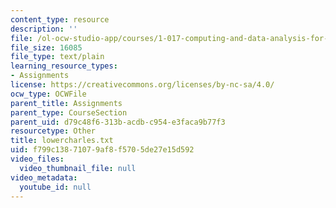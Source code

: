 ```yaml
---
content_type: resource
description: ''
file: /ol-ocw-studio-app/courses/1-017-computing-and-data-analysis-for-environmental-applications-fall-2003/f799c13871079af8f5705de27e15d592_lowercharles.txt
file_size: 16085
file_type: text/plain
learning_resource_types:
- Assignments
license: https://creativecommons.org/licenses/by-nc-sa/4.0/
ocw_type: OCWFile
parent_title: Assignments
parent_type: CourseSection
parent_uid: d79c48f6-313b-acdb-c954-e3faca9b77f3
resourcetype: Other
title: lowercharles.txt
uid: f799c138-7107-9af8-f570-5de27e15d592
video_files:
  video_thumbnail_file: null
video_metadata:
  youtube_id: null
---
```

